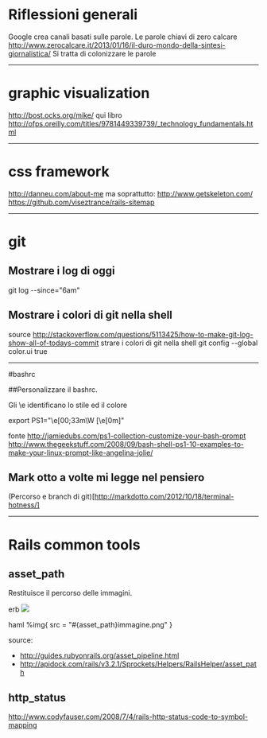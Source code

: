 # Riflessioni generali
Google crea canali basati sulle parole.
Le parole chiavi di zero calcare
http://www.zerocalcare.it/2013/01/16/il-duro-mondo-della-sintesi-giornalistica/
Si tratta di colonizzare le parole

---------------------------------------------------------------------------------------

# graphic visualization
http://bost.ocks.org/mike/
qui libro
http://ofps.oreilly.com/titles/9781449339739/_technology_fundamentals.html

---------------------------------------------------------------------------------------

# css framework
http://danneu.com/about-me
ma soprattutto:
http://www.getskeleton.com/
https://github.com/viseztrance/rails-sitemap

---------------------------------------------------------------------------------------

# git
## Mostrare i log di oggi
git log --since="6am"


## Mostrare i colori di git nella shell
source
http://stackoverflow.com/questions/5113425/how-to-make-git-log-show-all-of-todays-commit
strare i colori di git nella shell
git config --global color.ui true

--------------------------------------------------------------------------------------

#bashrc

##Personalizzare il bashrc.

Gli \e identificano lo stile ed il colore

export PS1="\e[00;33m\W \[\e[0m\]"

fonte
http://jamiedubs.com/ps1-collection-customize-your-bash-prompt
http://www.thegeekstuff.com/2008/09/bash-shell-ps1-10-examples-to-make-your-linux-prompt-like-angelina-jolie/

## Mark otto a volte mi legge nel pensiero

(Percorso e branch di git)[http://markdotto.com/2012/10/18/terminal-hotness/]

------------------------------------------------------------------------------------

# Rails common tools

## asset_path

Restituisce il percorso delle immagini.

erb
<img src="<%= asset_path %>immagine.png">

haml
%img{ src = "#{asset_path}immagine.png" }


source:
* http://guides.rubyonrails.org/asset_pipeline.html
* http://apidock.com/rails/v3.2.1/Sprockets/Helpers/RailsHelper/asset_path

## http_status
http://www.codyfauser.com/2008/7/4/rails-http-status-code-to-symbol-mapping
